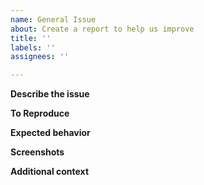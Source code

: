 ```yaml
---
name: General Issue
about: Create a report to help us improve
title: ''
labels: ''
assignees: ''

---
```


**Describe the issue**
<!-- A clear and concise description of what the issue is. -->

**To Reproduce**
<!-- Steps to reproduce the behavior:
1. Go to '...'
2. Click on '....'
3. Scroll down to '....'
4. See error -->

**Expected behavior**
<!-- A clear and concise description of what you expected to happen. -->

**Screenshots**
<!-- If applicable, add screenshots to help explain your problem. -->

**Additional context**
<!-- Add any other context about the problem here. -->
